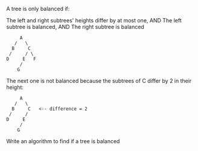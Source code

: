 A tree is only balanced if:

The left and right subtrees' heights differ by at most one, AND
The left subtree is balanced, AND
The right subtree is balanced
```
     A
   /   \
  B     C  
 /     / \  
D     E   F  
     /  
    G 
``` 
The next one is not balanced because the subtrees of C differ by 2 in their height:
```
     A
   /   \
  B     C   <-- difference = 2
 /     /
D     E  
     /  
    G  
```
Write an algorithm to find if a tree is balanced